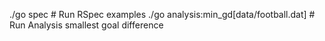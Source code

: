 ./go spec # Run RSpec examples
./go analysis:min_gd\[data/football.dat\] # Run Analysis smallest goal difference